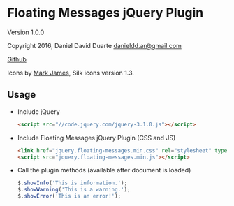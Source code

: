 Floating Messages jQuery Plugin
===============================

Version 1.0.0

Copyright 2016, Daniel David Duarte <danieldd.ar@gmail.com>

[Github](https://github.com/daniel-duarte/jquery.floating-messages)

Icons by [Mark James](http://www.famfamfam.com/lab/icons/silk/), Silk icons version 1.3.

Usage
-----

- Include jQuery
    ```html
    <script src="//code.jquery.com/jquery-3.1.0.js"></script>
    ```

- Include Floating Messages jQuery Plugin (CSS and JS)
    ```html
    <link href="jquery.floating-messages.min.css" rel="stylesheet" type="text/css"/>
    <script src="jquery.floating-messages.min.js"></script>
    ```

- Call the plugin methods (available after document is loaded)
    ```js
    $.showInfo('This is information.');
    $.showWarning('This is a warning.');
    $.showError('This is an error!');
    ```
